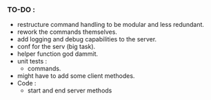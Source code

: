 

### TO-DO :

- restructure command handling to be modular and less redundant.
- rework the commands themselves.
- add logging  and debug capabilities to the server.
- conf for the serv (big task).
- helper function god dammit.
- unit tests :
    - commands.
- might have to add some client methodes.
- Code :
    - start and end server methods

